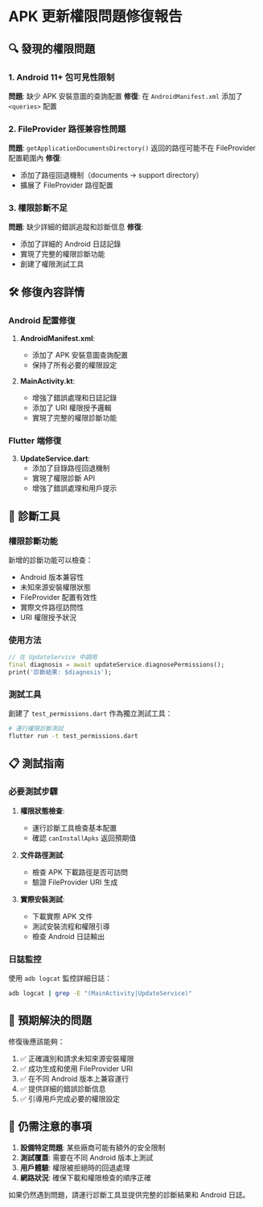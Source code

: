 # APK 更新權限問題修復報告

## 🔍 發現的權限問題

### 1. Android 11+ 包可見性限制
**問題**: 缺少 APK 安裝意圖的查詢配置
**修復**: 在 `AndroidManifest.xml` 添加了 `<queries>` 配置

### 2. FileProvider 路徑兼容性問題  
**問題**: `getApplicationDocumentsDirectory()` 返回的路徑可能不在 FileProvider 配置範圍內
**修復**: 
- 添加了路徑回退機制（documents → support directory）
- 擴展了 FileProvider 路徑配置

### 3. 權限診斷不足
**問題**: 缺少詳細的錯誤追蹤和診斷信息
**修復**: 
- 添加了詳細的 Android 日誌記錄
- 實現了完整的權限診斷功能
- 創建了權限測試工具

## 🛠️ 修復內容詳情

### Android 配置修復
1. **AndroidManifest.xml**:
   - 添加了 APK 安裝意圖查詢配置
   - 保持了所有必要的權限設定

2. **MainActivity.kt**:
   - 增強了錯誤處理和日誌記錄
   - 添加了 URI 權限授予邏輯
   - 實現了完整的權限診斷功能

### Flutter 端修復
3. **UpdateService.dart**:
   - 添加了目錄路徑回退機制
   - 實現了權限診斷 API
   - 增強了錯誤處理和用戶提示

## 🧪 診斷工具

### 權限診斷功能
新增的診斷功能可以檢查：
- Android 版本兼容性
- 未知來源安裝權限狀態
- FileProvider 配置有效性
- 實際文件路徑訪問性
- URI 權限授予狀況

### 使用方法
```dart
// 在 UpdateService 中調用
final diagnosis = await updateService.diagnosePermissions();
print('診斷結果: $diagnosis');
```

### 測試工具
創建了 `test_permissions.dart` 作為獨立測試工具：
```bash
# 運行權限診斷測試
flutter run -t test_permissions.dart
```

## 📋 測試指南

### 必要測試步驟
1. **權限狀態檢查**:
   - 運行診斷工具檢查基本配置
   - 確認 `canInstallApks` 返回預期值

2. **文件路徑測試**:
   - 檢查 APK 下載路徑是否可訪問
   - 驗證 FileProvider URI 生成

3. **實際安裝測試**:
   - 下載實際 APK 文件
   - 測試安裝流程和權限引導
   - 檢查 Android 日誌輸出

### 日誌監控
使用 `adb logcat` 監控詳細日誌：
```bash
adb logcat | grep -E "(MainActivity|UpdateService)"
```

## 🎯 預期解決的問題

修復後應該能夠：
1. ✅ 正確識別和請求未知來源安裝權限
2. ✅ 成功生成和使用 FileProvider URI
3. ✅ 在不同 Android 版本上兼容運行
4. ✅ 提供詳細的錯誤診斷信息
5. ✅ 引導用戶完成必要的權限設定

## 🚨 仍需注意的事項

1. **設備特定問題**: 某些廠商可能有額外的安全限制
2. **測試覆蓋**: 需要在不同 Android 版本上測試
3. **用戶體驗**: 權限被拒絕時的回退處理
4. **網路狀況**: 確保下載和權限檢查的順序正確

如果仍然遇到問題，請運行診斷工具並提供完整的診斷結果和 Android 日誌。